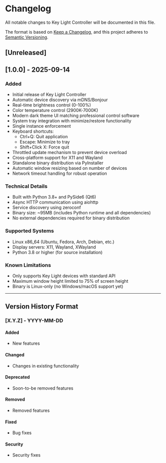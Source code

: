 # Changelog

All notable changes to Key Light Controller will be documented in this file.

The format is based on [Keep a Changelog](https://keepachangelog.com/en/1.0.0/),
and this project adheres to [Semantic Versioning](https://semver.org/spec/v2.0.0.html).

## [Unreleased]

## [1.0.0] - 2025-09-14

### Added
- Initial release of Key Light Controller
- Automatic device discovery via mDNS/Bonjour
- Real-time brightness control (0-100%)
- Color temperature control (2900K-7000K)
- Modern dark theme UI matching professional control software
- System tray integration with minimize/restore functionality
- Single instance enforcement
- Keyboard shortcuts:
  - Ctrl+Q: Quit application
  - Escape: Minimize to tray
  - Shift+Click X: Force quit
- Throttled update mechanism to prevent device overload
- Cross-platform support for X11 and Wayland
- Standalone binary distribution via PyInstaller
- Automatic window resizing based on number of devices
- Network timeout handling for robust operation

### Technical Details
- Built with Python 3.8+ and PySide6 (Qt6)
- Async HTTP communication using aiohttp
- Service discovery using zeroconf
- Binary size: ~95MB (includes Python runtime and all dependencies)
- No external dependencies required for binary distribution

### Supported Systems
- Linux x86_64 (Ubuntu, Fedora, Arch, Debian, etc.)
- Display servers: X11, Wayland, XWayland
- Python 3.8 or higher (for source installation)

### Known Limitations
- Only supports Key Light devices with standard API
- Maximum window height limited to 75% of screen height
- Binary is Linux-only (no Windows/macOS support yet)

---

## Version History Format

### [X.Y.Z] - YYYY-MM-DD
#### Added
- New features

#### Changed
- Changes in existing functionality

#### Deprecated
- Soon-to-be removed features

#### Removed
- Removed features

#### Fixed
- Bug fixes

#### Security
- Security fixes